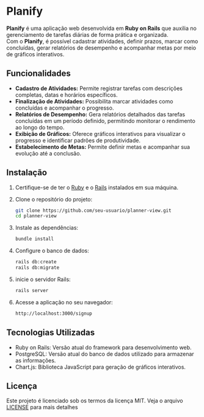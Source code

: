 # Planify

**Planify** é uma aplicação web desenvolvida em **Ruby on Rails** que auxilia no gerenciamento de tarefas diárias de forma prática e organizada.  
Com o **Planify**, é possível cadastrar atividades, definir prazos, marcar como concluídas, gerar relatórios de desempenho e acompanhar metas por meio de gráficos interativos.  

## Funcionalidades

- **Cadastro de Atividades:** Permite registrar tarefas com descrições completas, datas e horários específicos.  
- **Finalização de Atividades:** Possibilita marcar atividades como concluídas e acompanhar o progresso.  
- **Relatórios de Desempenho:** Gera relatórios detalhados das tarefas concluídas em um período definido, permitindo monitorar o rendimento ao longo do tempo.  
- **Exibição de Gráficos:** Oferece gráficos interativos para visualizar o progresso e identificar padrões de produtividade.  
- **Estabelecimento de Metas:** Permite definir metas e acompanhar sua evolução até a conclusão.  


## Instalação

1. Certifique-se de ter o [Ruby](https://www.ruby-lang.org/en/documentation/installation/) e o [Rails](https://guides.rubyonrails.org/getting_started.html) instalados em sua máquina.

2. Clone o repositório do projeto:

   ```bash
   git clone https://github.com/seu-usuario/planner-view.git
   cd planner-view
   
3. Instale as dependências:
   
    ```bash
    bundle install
    
4. Configure o banco de dados:

    ```bash
    rails db:create
    rails db:migrate
    
5. inicie o servidor Rails:

    ```bash
    rails server
    
6. Acesse a aplicação no seu navegador:

    ```bash
    http://localhost:3000/signup

## Tecnologias Utilizadas

* Ruby on Rails: Versão atual do framework para desenvolvimento web.
* PostgreSQL: Versão atual do banco de dados utilizado para armazenar as informações.
* Chart.js: Biblioteca JavaScript para geração de gráficos interativos.

## Licença
Este projeto é licenciado sob os termos da licença MIT. Veja o arquivo [LICENSE](./LICENSE) para mais detalhes
  
